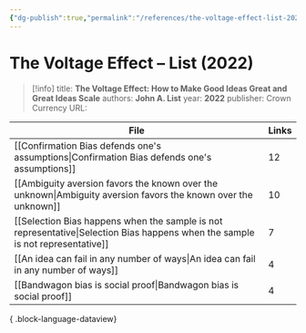 ```yaml
---
{"dg-publish":true,"permalink":"/references/the-voltage-effect-list-2022/"}
---
```



# The Voltage Effect – List (2022)

> [!info]
> title: **The Voltage Effect: How to Make Good Ideas Great and Great Ideas Scale**
> authors: **John A. List**
> year: **2022**
> publisher: Crown Currency
> URL: 



| File                                                                                                                              | Links |
| --------------------------------------------------------------------------------------------------------------------------------- | ----- |
| [[Confirmation Bias defends one's assumptions\|Confirmation Bias defends one's assumptions]]                                   | 12    |
| [[Ambiguity aversion favors the known over the unknown\|Ambiguity aversion favors the known over the unknown]]                 | 10    |
| [[Selection Bias happens when the sample is not representative\|Selection Bias happens when the sample is not representative]] | 7     |
| [[An idea can fail in any number of ways\|An idea can fail in any number of ways]]                                             | 4     |
| [[Bandwagon bias is social proof\|Bandwagon bias is social proof]]                                                             | 4     |

{ .block-language-dataview}
